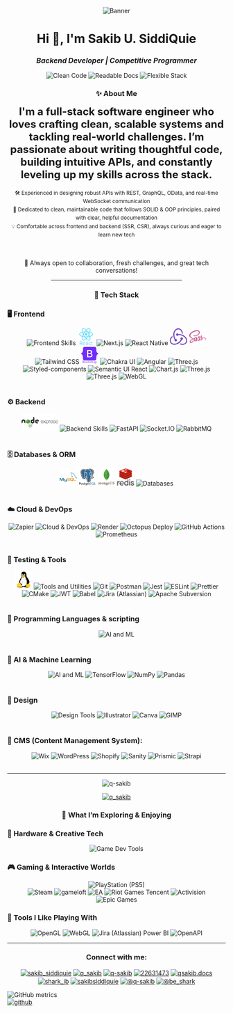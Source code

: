 <p align="center">
  <img src="https://pbs.twimg.com/profile_banners/1050429916217466880/1655775506/600x200" alt="Banner" />
</p>

<h1 align="center">Hi 👋, I'm Sakib U. SiddiQuie</h1>
<h3 align="center"><i>Backend Developer | Competitive Programmer</i></h3>
<p align="center">
  <img src="https://img.shields.io/badge/Code-Clean-blue?style=flat&logo=visualstudio" alt="Clean Code" />
  <img src="https://img.shields.io/badge/Docs-Readable-green?style=flat&logo=markdown" alt="Readable Docs" />
  <img src="https://img.shields.io/badge/Stack-Flexible-purple?style=flat&logo=stackshare" alt="Flexible Stack" />
</p>


<h3 align="center">✨ About Me</h3>

<h4 align="center" style="font-size:24px; max-width: 700px; margin: auto;">
  I'm a full-stack software engineer who loves crafting clean, scalable systems and tackling real-world challenges. I’m passionate about writing thoughtful code, building intuitive APIs, and constantly leveling up my skills across the stack.
</h4>
<p align="center" style="font-size:12px; max-width: 700px; margin: 1.5em auto; line-height: 1.6;">
  🛠️ Experienced in designing robust APIs with REST, GraphQL, OData, and real-time WebSocket communication<br/>
  🧪 Dedicated to clean, maintainable code that follows SOLID & OOP principles, paired with clear, helpful documentation<br/>
  💡 Comfortable across frontend and backend (SSR, CSR), always curious and eager to learn new tech<br/><br/>
</p>


<p align="center" style="margin-top: 2em;">
  💬 Always open to collaboration, fresh challenges, and great tech conversations!
</p>


<hr style="width:60%; margin:auto;" />

<h3 align="center">🧰 Tech Stack</h3>

### 🖥️ Frontend
<p align="center">
  <img src="https://skillicons.dev/icons?i=tailwind,sass,materialui&theme=light" alt="Frontend Skills" />
  <img src="https://raw.githubusercontent.com/devicons/devicon/master/icons/react/react-original-wordmark.svg" alt="React" width="40" height="40"/>
  <img src="https://cdn.worldvectorlogo.com/logos/nextjs-2.svg" alt="Next.js" width="40" height="40"/>
  <img src="https://reactnative.dev/img/header_logo.svg" alt="React Native" width="40" height="40"/>
  <img src="https://raw.githubusercontent.com/devicons/devicon/master/icons/redux/redux-original.svg" alt="Redux" width="40" height="40"/>
  <img src="https://raw.githubusercontent.com/devicons/devicon/master/icons/sass/sass-original.svg" alt="Sass" width="40" height="40"/>
  <img src="https://www.vectorlogo.zone/logos/tailwindcss/tailwindcss-icon.svg" alt="Tailwind CSS" width="40" height="40"/>
  <img src="https://raw.githubusercontent.com/devicons/devicon/master/icons/bootstrap/bootstrap-plain-wordmark.svg" alt="Bootstrap" width="40" height="40"/>
  <img src="https://cdn.simpleicons.org/chakraui/319795" alt="Chakra UI" width="40" />
  <img src="https://cdn.simpleicons.org/angular/DD0031" alt="Angular" width="40" />
      <img src="https://cdn.simpleicons.org/sap/0FAAFF" alt="Three.js" width="40" />

  <img src="https://cdn.simpleicons.org/styledcomponents/DB7093" alt="Styled-components" width="40" />
  <img src="https://cdn.simpleicons.org/semanticuireact/00B7D8" alt="Semantic UI React" width="40" />
  <img src="https://cdn.simpleicons.org/chartdotjs/FFFFFF" alt="Chart.js" width="40" />
  <img src="https://cdn.simpleicons.org/threedotjs/FFFFFF" alt="Three.js" width="40" />
    <img src="https://cdn.simpleicons.org/gsap/0AE448" alt="Three.js" width="40" />
  <img src="https://cdn.simpleicons.org/webgl/E34F26" alt="WebGL" width="40" />

</br>
</br>
</p>

### ⚙️ Backend
<p align="center">
  <img src="https://raw.githubusercontent.com/devicons/devicon/master/icons/nodejs/nodejs-original-wordmark.svg" alt="Node.js" width="40" height="40"/>
  <img src="https://raw.githubusercontent.com/devicons/devicon/master/icons/express/express-original-wordmark.svg" alt="Express" width="40" height="40"/>
  <img src="https://skillicons.dev/icons?i=deno,django,flask,laravel&theme=light" alt="Backend Skills" />
  <img src="https://cdn.simpleicons.org/fastapi/009688" alt="FastAPI" width="40" />
  <img src="https://cdn.simpleicons.org/socketdotio/010101" alt="Socket.IO" width="40" />
  <img src="https://cdn.simpleicons.org/rabbitmq/FF6600" alt="RabbitMQ" width="40" />
</br>
</br>
</p>

### 🗄️ Databases & ORM
<p align="center">
  <img src="https://raw.githubusercontent.com/devicons/devicon/master/icons/mysql/mysql-original-wordmark.svg" alt="MySQL" width="40" height="40"/>
  <img src="https://raw.githubusercontent.com/devicons/devicon/master/icons/postgresql/postgresql-original-wordmark.svg" alt="PostgreSQL" width="40" height="40"/>
  <img src="https://raw.githubusercontent.com/devicons/devicon/master/icons/mongodb/mongodb-original-wordmark.svg" alt="MongoDB" width="40" height="40"/>
  <img src="https://raw.githubusercontent.com/devicons/devicon/master/icons/redis/redis-original-wordmark.svg" alt="Redis" width="40" height="40"/>
  <img src="https://skillicons.dev/icons?i=mysql,postgres,sqlite,dynamodb,prisma&theme=light" alt="Databases" />
  </br>
</br>
</p>

### ☁️ Cloud & DevOps
<p align="center">
  <img src="https://www.vectorlogo.zone/logos/zapier/zapier-icon.svg" alt="Zapier" width="40" height="40"/>
  <img src="https://skillicons.dev/icons?i=docker,kubernetes,cloudflare,netlify,vercel,heroku,aws,googlecloud,azure,firebase&theme=light" alt="Cloud & DevOps" />
  <img src="https://cdn.simpleicons.org/render/000000" alt="Render" width="40" />
  <img src="https://cdn.simpleicons.org/octopusdeploy/009FDA" alt="Octopus Deploy" width="40" />
  <img src="https://cdn.simpleicons.org/githubactions/2088FF" alt="GitHub Actions" width="40" />
  <img src="https://cdn.simpleicons.org/prometheus/E6522C" alt="Prometheus" width="40" />

</br>
</br>
</p>

### 🧪 Testing & Tools
<p align="center">
  <img src="https://raw.githubusercontent.com/devicons/devicon/master/icons/linux/linux-original.svg" alt="Linux" width="40" height="40"/>
  <img src="https://skillicons.dev/icons?i=vscode,notion,npm,yarn,pnpm,webpack,github,gitlab,bitbucket&theme=light" alt="Tools and Utilities" />
  <img src="https://www.vectorlogo.zone/logos/git-scm/git-scm-icon.svg" alt="Git" width="40" height="40"/>
  <img src="https://www.vectorlogo.zone/logos/getpostman/getpostman-icon.svg" alt="Postman" width="40" height="40"/>
  <img src="https://www.vectorlogo.zone/logos/jestjsio/jestjsio-icon.svg" alt="Jest" width="40" height="40"/>
  <img src="https://cdn.simpleicons.org/eslint/4B32C3" alt="ESLint" width="40" />
  <img src="https://cdn.simpleicons.org/prettier/F7B93E" alt="Prettier" width="40" />
  <img src="https://cdn.simpleicons.org/cmake/064F8C" alt="CMake" width="40" />
  <img src="https://cdn.simpleicons.org/jsonwebtokens/000000" alt="JWT" width="40" />
<img src="https://cdn.simpleicons.org/babel/F9DC3E" alt="Babel" width="40" />

<img src="https://cdn.simpleicons.org/atlassian/0052CC" alt="Jira (Atlassian)" width="40" />

<img src="https://cdn.simpleicons.org/subversion/809CC9" alt="Apache Subversion" width="40" />
  </br>
</br>
</p>

### 🧠 Programming Languages & scripting
<p align="center">
    <img src="https://skillicons.dev/icons?i=html,css,python,php,ts,js,c,cpp,bash,powershell,cmake&theme=light" alt="AI and ML" />
  </br>
</br>
</p>

### 🤖 AI & Machine Learning 
<p align="center">
  <img src="https://skillicons.dev/icons?i=python,pytorch&theme=light" alt="AI and ML" />
  <img src="https://www.vectorlogo.zone/logos/tensorflow/tensorflow-icon.svg" alt="TensorFlow" width="40" height="40"/>
  <img src="https://cdn.simpleicons.org/numpy/013243" alt="NumPy" width="40" />
  <img src="https://cdn.simpleicons.org/pandas/150458" alt="Pandas" width="40" />
  </br>
</br>
</p>

### 🎨 Design
<p align="center">
  <img src="https://skillicons.dev/icons?i=figma,photoshop&theme=light" alt="Design Tools" />
  <img src="https://www.vectorlogo.zone/logos/adobe_illustrator/adobe_illustrator-icon.svg" alt="Illustrator" width="40" height="40"/>
  <img src="https://cdn.simpleicons.org/canva/00C4CC" alt="Canva" width="40" />
  <img src="https://cdn.simpleicons.org/gimp/5C5543" alt="GIMP" width="40" />
  </br>
</br>
</p>

### 🎨 CMS (Content Management System):
<p align="center">
  <img src="https://cdn.simpleicons.org/wix/000000" alt="Wix" width="40" />
  <img src="https://cdn.simpleicons.org/wordpress/21759B" alt="WordPress" width="40" />
  <img src="https://cdn.simpleicons.org/shopify/7AB55C" alt="Shopify" width="40" />
  <img src="https://cdn.simpleicons.org/sanity/FF2B4F" alt="Sanity" width="40" />
  <img src="https://cdn.simpleicons.org/prismic/484A7A" alt="Prismic" width="40" />
  <img src="https://cdn.simpleicons.org/strapi/8E75FF" alt="Strapi" width="40" />
  </br>
</br>
</p>

---

<p align="center">
  <img src="https://komarev.com/ghpvc/?username=q-sakib&label=Profile%20views&color=0e75b6&style=flat" alt="q-sakib" />
</p>

<p align="center">
  <a href="https://twitter.com/q_sakib" target="_blank">
    <img src="https://img.shields.io/twitter/follow/q_sakib?logo=twitter&style=for-the-badge" alt="q_sakib" />
  </a>
</p>


<h3 align="center">🎯 What I’m Exploring & Enjoying</h3>

### 🔬 Hardware & Creative Tech
<p align="center">
  <img src="https://skillicons.dev/icons?i=raspberrypi,arduino,unity,unrealengine&theme=light" alt="Game Dev Tools" />
</p>

### 🎮 Gaming & Interactive Worlds
<p align="center">
  <img src="https://cdn.simpleicons.org/playstation/003791" alt="PlayStation (PS5)" width="40" />
<br/>
  <img src="https://cdn.simpleicons.org/steam/000000" alt="Steam" width="40" />
  <img src="https://cdn.simpleicons.org/gameloft/000000" alt="gameloft" width="40" />
  <img src="https://cdn.simpleicons.org/ea/00A2E8" alt="EA" width="40" />
  <img src="https://cdn.simpleicons.org/riotgames/F24823" alt="Riot Games" width="40" />
  <span>Tencent</span>
  <img src="https://cdn.simpleicons.org/activision/094189" alt="Activision" width="40" />
  <img src="https://cdn.simpleicons.org/epicgames/313131" alt="Epic Games" width="40" />
</p>

### 🧠 Tools I Like Playing With
<p align="center">
  <img src="https://cdn.simpleicons.org/opengl/5586A4" alt="OpenGL" width="40" />
  <img src="https://cdn.simpleicons.org/webgl/E34F26" alt="WebGL" width="40" />
  <img src="https://cdn.simpleicons.org/atlassian/0052CC" alt="Jira (Atlassian)" width="40" />
  <span> Power BI</span>
  <img src="https://cdn.simpleicons.org/openapiinitiative/6BA539" alt="OpenAPI" width="40" />
</p>

---






<h3 align="center">Connect with me:</h3>
<p align="center">
<a href="https://dev.to/sakib_siddiquie" target="blank"><img align="center" src="https://raw.githubusercontent.com/rahuldkjain/github-profile-readme-generator/master/src/images/icons/Social/devto.svg" alt="sakib_siddiquie" height="30" width="40" /></a>
<a href="https://twitter.com/q_sakib" target="blank"><img align="center" src="https://raw.githubusercontent.com/rahuldkjain/github-profile-readme-generator/master/src/images/icons/Social/twitter.svg" alt="q_sakib" height="30" width="40" /></a>
<a href="https://linkedin.com/in/q-sakib" target="blank"><img align="center" src="https://raw.githubusercontent.com/rahuldkjain/github-profile-readme-generator/master/src/images/icons/Social/linked-in-alt.svg" alt="q-sakib" height="30" width="40" /></a>
<a href="https://stackoverflow.com/users/22631473" target="blank"><img align="center" src="https://raw.githubusercontent.com/rahuldkjain/github-profile-readme-generator/master/src/images/icons/Social/stack-overflow.svg" alt="22631473" height="30" width="40" /></a>
<a href="https://fb.com/qsakib.docs" target="blank"><img align="center" src="https://raw.githubusercontent.com/rahuldkjain/github-profile-readme-generator/master/src/images/icons/Social/facebook.svg" alt="qsakib.docs" height="30" width="40" /></a>
<a href="https://instagram.com/shark_ib" target="blank"><img align="center" src="https://raw.githubusercontent.com/rahuldkjain/github-profile-readme-generator/master/src/images/icons/Social/instagram.svg" alt="shark_ib" height="30" width="40" /></a>
<a href="https://www.behance.net/sakibsiddiquie" target="blank"><img align="center" src="https://raw.githubusercontent.com/rahuldkjain/github-profile-readme-generator/master/src/images/icons/Social/behance.svg" alt="sakibsiddiquie" height="30" width="40" /></a>
<a href="https://medium.com/@q-sakib" target="blank"><img align="center" src="https://raw.githubusercontent.com/rahuldkjain/github-profile-readme-generator/master/src/images/icons/Social/medium.svg" alt="@q-sakib" height="30" width="40" /></a>
<a href="https://www.youtube.com/c/@be_shark" target="blank"><img align="center" src="https://raw.githubusercontent.com/rahuldkjain/github-profile-readme-generator/master/src/images/icons/Social/youtube.svg" alt="@be_shark" height="30" width="40" /></a>
</p>





![GitHub metrics](https://metrics.lecoq.io/q-sakib)  
[<img src='https://cdn.jsdelivr.net/npm/simple-icons@3.0.1/icons/github.svg' alt='github' height='40'>](https://github.com/q-sakib)


